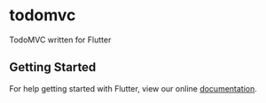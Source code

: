 # todomvc

TodoMVC written for Flutter

## Getting Started

For help getting started with Flutter, view our online
[documentation](http://flutter.io/).
